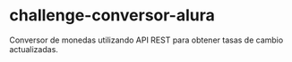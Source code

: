 # challenge-conversor-alura
Conversor de monedas utilizando API REST para obtener tasas de cambio actualizadas.
